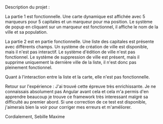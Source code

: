 

Description du projet :

La partie 1 est fonctionnelle. Une carte dynamique est affichée avec 5 marqueurs pour 5 capitales et un marqueur pour ma position. Le système de popup en cliquant sur un marqueur est fonctionnel, il affiche le nom de la ville et sa population.

La partie 2 est en partie fonctionnelle. Une liste des capitales est présente avec différents champs. Un système de création de ville est disponible, mais il n'est pas interactif. Le système d'édition de ville n'est pas fonctionnel. Le système de suppression de ville est présent, mais il supprime uniquement la dernière ville de la liste, il n'est donc pas pleinement fonctionnel.

Quant à l'interaction entre la liste et la carte, elle n'est pas fonctionnelle.

Retour sur l'expérience : J'ai trouvé cette épreuve très enrichissante. Je ne connaissais absolument pas Angular avant cela et cela m'a permis d'en apprendre beaucoup je trouve ce framework très interessant malgré sa difficulté au premier abord. Si une correction de ce test est disponible, j'aimerais bien la voir pour corriger mes erreurs et m'améliorer.

Cordialement, Sebille Maxime

